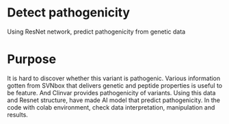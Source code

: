 # Detect pathogenicity
Using ResNet network, predict pathogenicity from genetic data

# Purpose
It is hard to discover whether this variant is pathogenic. Various information gotten from SVNbox that delivers genetic and peptide properties is useful to be feature.
And Clinvar provides pathogenicity of variants. Using this data and Resnet structure, have made AI model that predict pathogenicity. In the code with colab environment, check data interpretation, manipulation and results.
